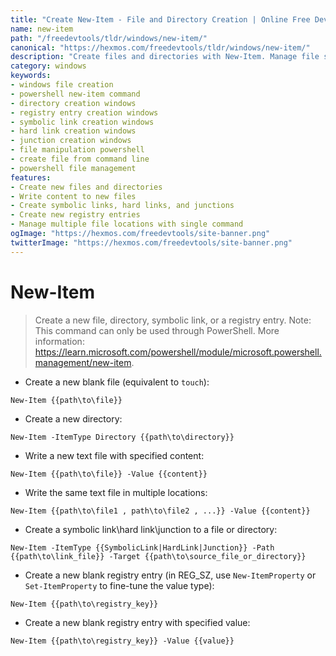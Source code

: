 ```yaml
---
title: "Create New-Item - File and Directory Creation | Online Free DevTools by Hexmos"
name: new-item
path: "/freedevtools/tldr/windows/new-item/"
canonical: "https://hexmos.com/freedevtools/tldr/windows/new-item/"
description: "Create files and directories with New-Item. Manage file system objects and registry entries using this PowerShell command. Free online tool, no registration required."
category: windows
keywords:
- windows file creation
- powershell new-item command
- directory creation windows
- registry entry creation windows
- symbolic link creation windows
- hard link creation windows
- junction creation windows
- file manipulation powershell
- create file from command line
- powershell file management
features:
- Create new files and directories
- Write content to new files
- Create symbolic links, hard links, and junctions
- Create new registry entries
- Manage multiple file locations with single command
ogImage: "https://hexmos.com/freedevtools/site-banner.png"
twitterImage: "https://hexmos.com/freedevtools/site-banner.png"
---
```


# New-Item

> Create a new file, directory, symbolic link, or a registry entry.
> Note: This command can only be used through PowerShell.
> More information: <https://learn.microsoft.com/powershell/module/microsoft.powershell.management/new-item>.

- Create a new blank file (equivalent to `touch`):

`New-Item {{path\to\file}}`

- Create a new directory:

`New-Item -ItemType Directory {{path\to\directory}}`

- Write a new text file with specified content:

`New-Item {{path\to\file}} -Value {{content}}`

- Write the same text file in multiple locations:

`New-Item {{path\to\file1 , path\to\file2 , ...}} -Value {{content}}`

- Create a symbolic link\hard link\junction to a file or directory:

`New-Item -ItemType {{SymbolicLink|HardLink|Junction}} -Path {{path\to\link_file}} -Target {{path\to\source_file_or_directory}}`

- Create a new blank registry entry (in REG_SZ, use `New-ItemProperty` or `Set-ItemProperty` to fine-tune the value type):

`New-Item {{path\to\registry_key}}`

- Create a new blank registry entry with specified value:

`New-Item {{path\to\registry_key}} -Value {{value}}`
